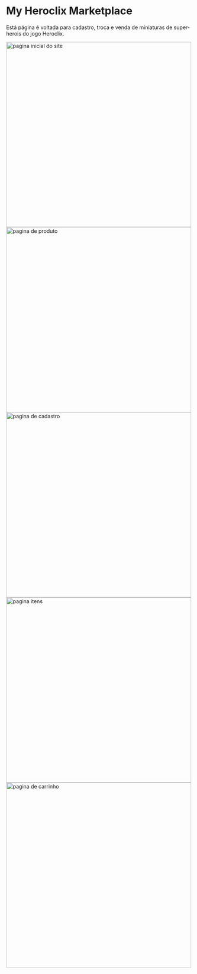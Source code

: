 # My Heroclix Marketplace

Está página é voltada para cadastro, troca e venda de miniaturas de super-herois do jogo Heroclix.

<img src="https://github.com/MarcioBADias/heroclixmarketplace/assets/98918078/d51a3a50-3c81-4828-a115-7babf9f06d30" alt="pagina inicial do site" width="500px" />

<img src="https://github.com/MarcioBADias/heroclixmarketplace/assets/98918078/de0f253d-8ef5-4116-8991-9b06c05188aa" alt="pagina de produto" width="500px" />

<img src="https://github.com/MarcioBADias/heroclixmarketplace/assets/98918078/12fdf5cd-5191-4b9d-86b2-df9b88110dc3" alt="pagina de cadastro" width="500px" />

<img src="https://github.com/MarcioBADias/heroclixmarketplace/assets/98918078/d30b733f-9df8-4b41-90d3-6749b9f92b72" alt="pagina itens" width="500px" />

<img src="https://github.com/MarcioBADias/heroclixmarketplace/assets/98918078/938611e6-b1b8-475d-82c2-d86c775de40a" alt="pagina de carrinho" width="500px" />
